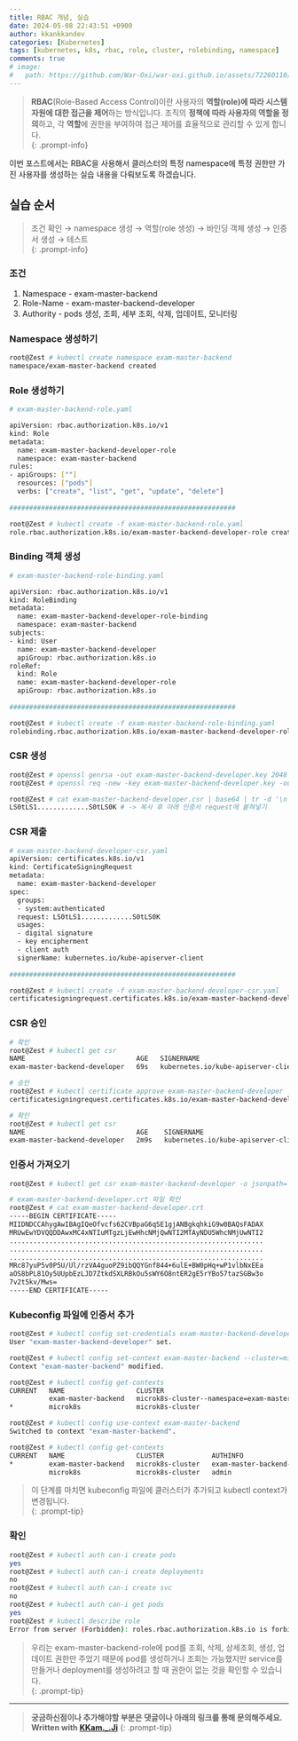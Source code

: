 ```yaml
---
title: RBAC 개념, 실습
date: 2024-05-08 22:43:51 +0900
author: kkankkandev
categories: [Kubernetes]
tags: [kubernetes, k8s, rbac, role, cluster, rolebinding, namespace]     # TAG names should always be lowercase
comments: true
# image:
#   path: https://github.com/War-Oxi/war-oxi.github.io/assets/72260110/c39504c6-3de4-4b41-919b-5ef1b132106c
---
```

> **RBAC**(Role-Based Access Control)이란 사용자의 **역할(role)에 따라 시스템 자원에 대한 접근을 제어**하는 방식입니다. 조직의 **정책에 따라 사용자의 역할을 정의**하고, 각 **역할**에 권한을 부여하여 접근 제어를 효율적으로 관리할 수 있게 합니다.  
{: .prompt-info}

이번 포스트에서는 RBAC을 사용해서 클러스터의 특정 namespace에 특정 권한만 가진 사용자를 생성하는 실습 내용을 다뤄보도록 하겠습니다.

## 실습 순서

> 조건 확인 → namespace 생성 → 역할(role 생성) → 바인딩 객체 생성 → 인증서 생성 → 테스트  
{: .prompt-info}

### 조건

1. Namespace - exam-master-backend
2. Role-Name - exam-master-backend-developer
3. Authority - pods 생성, 조회, 세부 조회, 삭제, 업데이트, 모니터링

### Namespace 생성하기

```bash
root@Zest # kubectl create namespace exam-master-backend
namespace/exam-master-backend created
```

### Role 생성하기

```bash
# exam-master-backend-role.yaml

apiVersion: rbac.authorization.k8s.io/v1
kind: Role
metadata:
  name: exam-master-backend-developer-role
  namespace: exam-master-backend
rules:
- apiGroups: [""]
  resources: ["pods"]
  verbs: ["create", "list", "get", "update", "delete"]
  
#########################################################

root@Zest # kubectl create -f exam-master-backend-role.yaml
role.rbac.authorization.k8s.io/exam-master-backend-developer-role created
```

### Binding 객체 생성

```bash
# exam-master-backend-role-binding.yaml

apiVersion: rbac.authorization.k8s.io/v1
kind: RoleBinding
metadata:
  name: exam-master-backend-developer-role-binding
  namespace: exam-master-backend
subjects:
- kind: User
  name: exam-master-backend-developer
  apiGroup: rbac.authorization.k8s.io
roleRef:
  kind: Role
  name: exam-master-backend-developer-role
  apiGroup: rbac.authorization.k8s.io
  
#########################################################

root@Zest # kubectl create -f exam-master-backend-role-binding.yaml
rolebinding.rbac.authorization.k8s.io/exam-master-backend-developer-role-binding created
```

### CSR 생성

```bash
root@Zest # openssl genrsa -out exam-master-backend-developer.key 2048
root@Zest # openssl req -new -key exam-master-backend-developer.key -out exam-master-backend-developer.csr -subj "/CN=exam-master-backend-developer/O=exam-group"

root@Zest # cat exam-master-backend-developer.csr | base64 | tr -d '\n'
LS0tLS1.............S0tLS0K # -> 복사 후 아래 인증서 request에 붙혀넣기
```

### CSR 제출

```bash
# exam-master-backend-developer-csr.yaml
apiVersion: certificates.k8s.io/v1
kind: CertificateSigningRequest
metadata:
  name: exam-master-backend-developer
spec:
  groups:
  - system:authenticated
  request: LS0tLS1.............S0tLS0K
  usages:
  - digital signature
  - key encipherment
  - client auth
  signerName: kubernetes.io/kube-apiserver-client
  
#########################################################

root@Zest # kubectl create -f exam-master-backend-developer-csr.yaml 
certificatesigningrequest.certificates.k8s.io/exam-master-backend-developer created
```

### CSR 승인

```bash
# 확인 
root@Zest # kubectl get csr
NAME                            AGE   SIGNERNAME                            REQUESTOR   REQUESTEDDURATION   CONDITION
exam-master-backend-developer   69s   kubernetes.io/kube-apiserver-client   admin       <none>              Pending

# 승인
root@Zest # kubectl certificate approve exam-master-backend-developer
certificatesigningrequest.certificates.k8s.io/exam-master-backend-developer approved

# 확인
root@Zest # kubectl get csr
NAME                            AGE    SIGNERNAME                            REQUESTOR   REQUESTEDDURATION   CONDITION
exam-master-backend-developer   2m9s   kubernetes.io/kube-apiserver-client   admin       <none>              Approved,Issued
```

### 인증서 가져오기

```bash
root@Zest # kubectl get csr exam-master-backend-developer -o jsonpath='{.status.certificate}' | base64 --decode > exam-master-backend-developer.crt

# exam-master-backend-developer.crt 파일 확인
root@Zest # cat exam-master-backend-developer.crt
-----BEGIN CERTIFICATE-----
MIIDNDCCAhygAwIBAgIQeOfvcfs62CVBpaG6qSE1gjANBgkqhkiG9w0BAQsFADAX
MRUwEwYDVQQDDAwxMC4xNTIuMTgzLjEwHhcNMjQwNTI2MTAyNDU5WhcNMjUwNTI2
................................................................
................................................................
................................................................
MRc87yuP5v0P5U/Ul/rzVA4guoPZ9ibQQYGnf844+6ulE+BW0pHq+wP1vlbNxEEa
aOS8bPL81Oy5UUpbEzLJD7ZtkdSXLRBkOu5sWY6O8ntER2gE5rYBo57tazSGBw3o
7v2t5kv/Mws=
-----END CERTIFICATE-----
```

### Kubeconfig 파일에 인증서 추가

```bash
root@Zest # kubectl config set-credentials exam-master-backend-developer --client-certificate=exam-master-backend-developer.crt --client-key=exam-master-backend-developer.key
User "exam-master-backend-developer" set.

root@Zest # kubectl config set-context exam-master-backend --cluster=microk8s-cluster --namespace=exam-master-backend --user=exam-master-backend-developer
Context "exam-master-backend" modified.

root@Zest # kubectl config get-contexts
CURRENT   NAME                  CLUSTER                                           AUTHINFO                        NAMESPACE
          exam-master-backend   microk8s-cluster--namespace=exam-master-backend   exam-master-backend-developer   exam-master-backend
*         microk8s              microk8s-cluster                                  admin

root@Zest # kubectl config use-context exam-master-backend
Switched to context "exam-master-backend".

root@Zest # kubectl config get-contexts
CURRENT   NAME                  CLUSTER            AUTHINFO                        NAMESPACE
*         exam-master-backend   microk8s-cluster   exam-master-backend-developer   exam-master-backend
          microk8s              microk8s-cluster   admin
```

> 이 단계를 마치면 kubeconfig 파일에 클러스터가 추가되고 kubectl context가 변경됩니다.  
{: .prompt-tip}

### 확인

```bash
root@Zest # kubectl auth can-i create pods
yes
root@Zest # kubectl auth can-i create deployments
no
root@Zest # kubectl auth can-i create svc
no
root@Zest # kubectl auth can-i get pods
yes
root@Zest # kubectl describe role
Error from server (Forbidden): roles.rbac.authorization.k8s.io is forbidden: User "exam-master-backend-developer" cannot list resource "roles" in API group "rbac.authorization.k8s.io" in the namespace "exam-master-backend"
```

> 우리는 exam-master-backend-role에 pod를 조회, 삭제, 상세조회, 생성, 업데이트 권한만 주었기 때문에 pod를 생성하거나 조회는 가능했지만 service를 만들거나 deployment를 생성하려고 할 때 권한이 없는 것을 확인할 수 있습니다.  
{: .prompt-tip}

---
> **궁금하신점이나 추가해야할 부분은 댓글이나 아래의 링크를 통해 문의해주세요.**  
> **Written with [KKam.\_\.Ji](https://www.instagram.com/kkam._.ji/)**
{: .prompt-tip}

